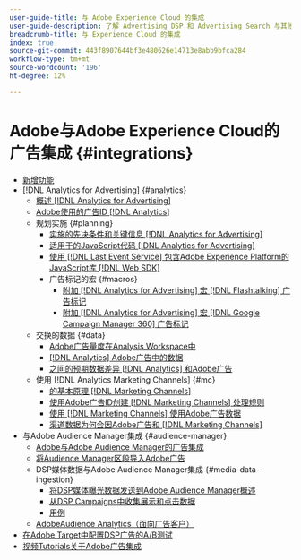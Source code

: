 ```yaml
---
user-guide-title: 与 Adobe Experience Cloud 的集成
user-guide-description: 了解 Advertising DSP 和 Advertising Search 与其他 Adobe Experience Cloud 产品和服务的集成。
breadcrumb-title: 与 Experience Cloud 的集成
index: true
source-git-commit: 443f8907644bf3e480626e14713e8abb9bfca284
workflow-type: tm+mt
source-wordcount: '196'
ht-degree: 12%

---
```



# Adobe与Adobe Experience Cloud的广告集成 {#integrations}

<!--  ADD LATER: and Adobe Experience Platform -->

+ [新增功能](/help/integrations/home.md)
+ [!DNL Analytics for Advertising] {#analytics}
   + [概述 [!DNL Analytics for Advertising]](/help/integrations/analytics/overview.md)
   + [Adobe使用的广告ID [!DNL Analytics]](/help/integrations/analytics/ids.md)
   + 规划实施 {#planning}
      + [实施的先决条件和关键信息 [!DNL Analytics for Advertising]](/help/integrations/analytics/prerequisites.md)
      + [适用于的JavaScript代码 [!DNL Analytics for Advertising]](/help/integrations/analytics/javascript.md)
      + [使用 [!DNL Last Event Service] 包含Adobe Experience Platform的JavaScript库 [!DNL Web SDK]](/help/integrations/analytics/web-sdk.md)
      + 广告标记的宏 {#macros}
         + [附加 [!DNL Analytics for Advertising] 宏 [!DNL Flashtalking] 广告标记](/help/integrations/analytics/macros-flashtalking.md)
         + [附加 [!DNL Analytics for Advertising] 宏 [!DNL Google Campaign Manager 360] 广告标记](/help/integrations/analytics/macros-google-campaign-manager.md)
   + 交换的数据 {#data}
      + [Adobe广告量度在Analysis Workspace中](/help/integrations/analytics/advertising-metrics-in-analytics.md)
      + [[!DNL Analytics] Adobe广告中的数据](/help/integrations/analytics/analytics-data-in-advertising.md)
      + [之间的预期数据差异 [!DNL Analytics] 和Adobe广告](/help/integrations/analytics/data-variances.md)
   + 使用 [!DNL Analytics Marketing Channels] {#mc}
      + [的基本原理 [!DNL Marketing Channels]](/help/integrations/analytics/marketing-channels/mc-overview.md)
      + [使用Adobe广告ID创建 [!DNL Marketing Channels] 处理规则](/help/integrations/analytics/marketing-channels/mc-ids.md)
      + [使用 [!DNL Marketing Channels] 使用Adobe广告数据](/help/integrations/analytics/marketing-channels/mc-ac-data.md)
      + [渠道数据为何会因Adobe广告和 [!DNL Marketing Channels]](/help/integrations/analytics/marketing-channels/mc-data-variances.md)
+ 与Adobe Audience Manager集成 {#audience-manager}
   + [Adobe与Adobe Audience Manager的广告集成](/help/integrations/audience-manager/overview.md)
   + [将Audience Manager区段导入Adobe广告](/help/integrations/audience-manager/import-audiences.md)
   + DSP媒体数据与Adobe Audience Manager集成 {#media-data-ingestion}
      + [将DSP媒体曝光数据发送到Adobe Audience Manager概述](/help/integrations/audience-manager/media-data-integration/overview.md)
      + [从DSP Campaigns中收集展示和点击数据](/help/integrations/audience-manager/media-data-integration/collect.md)
      + [用例](/help/integrations/audience-manager/media-data-integration/use-cases.md)
   + [AdobeAudience Analytics（面向广告客户）](/help/integrations/audience-manager/audience-analytics.md)
+ [在Adobe Target中配置DSP广告的A/B测试](/help/integrations/target/overview-ab-tests.md)
+ [视频Tutorials关于Adobe广告集成](https://experienceleague.adobe.com/docs/advertising-learn/tutorials/overview.html)<!-- rename if the tutorials TOC structure changes -->

